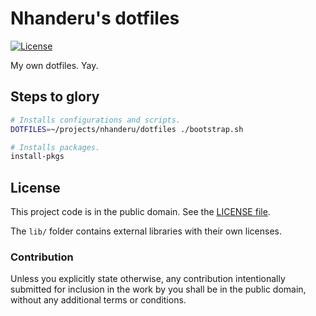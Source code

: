 # Nhanderu's dotfiles

[![License][badge-1-img]][badge-1-link]

My own dotfiles. Yay.

## Steps to glory

```sh
# Installs configurations and scripts.
DOTFILES=~/projects/nhanderu/dotfiles ./bootstrap.sh

# Installs packages.
install-pkgs
```

## License

This project code is in the public domain. See the [LICENSE file][2].

The `lib/` folder contains external libraries with their own licenses.

### Contribution

Unless you explicitly state otherwise, any contribution intentionally submitted
for inclusion in the work by you shall be in the public domain, without any
additional terms or conditions.

[1]: https://github.com/mathiasbynens/dotfiles
[2]: ./LICENSE

[badge-1-img]: https://img.shields.io/github/license/Nhanderu/dotfiles?style=flat-square
[badge-1-link]: https://github.com/Nhanderu/dotfiles/blob/master/LICENSE
